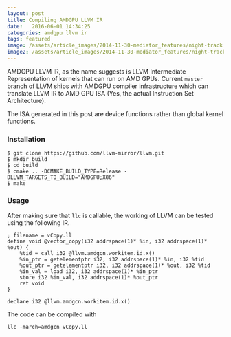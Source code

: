 ```yaml
---
layout: post
title: Compiling AMDGPU LLVM IR
date:   2016-06-01 14:34:25
categories: amdgpu llvm ir
tags: featured
image: /assets/article_images/2014-11-30-mediator_features/night-track.JPG
image2: /assets/article_images/2014-11-30-mediator_features/night-track-mobile.JPG
---
```


AMDGPU LLVM IR, as the name suggests is LLVM Intermediate Representation of kernels that can run on AMD GPUs. Current `master` branch of LLVM ships with AMDGPU compiler infrastructure which can translate LLVM IR to AMD GPU ISA (Yes, the actual Instruction Set Architecture). 

The ISA generated in this post are device functions rather than global kernel functions.

### Installation
```
$ git clone https://github.com/llvm-mirror/llvm.git
$ mkdir build
$ cd build
$ cmake .. -DCMAKE_BUILD_TYPE=Release -DLLVM_TARGETS_TO_BUILD="AMDGPU;X86"
$ make
```

### Usage
After making sure that `llc` is callable, the working of LLVM can be tested using the following IR.

```
; filename = vCopy.ll
define void @vector_copy(i32 addrspace(1)* %in, i32 addrspace(1)* %out) {
    %tid = call i32 @llvm.amdgcn.workitem.id.x()
    %in_ptr = getelementptr i32, i32 addrspace(1)* %in, i32 %tid
    %out_ptr = getelementptr i32, i32 addrspace(1)* %out, i32 %tid
    %in_val = load i32, i32 addrspace(1)* %in_ptr
    store i32 %in_val, i32 addrspace(1)* %out_ptr
    ret void
}

declare i32 @llvm.amdgcn.workitem.id.x()
```

The code can be compiled with

```
llc -march=amdgcn vCopy.ll
```

